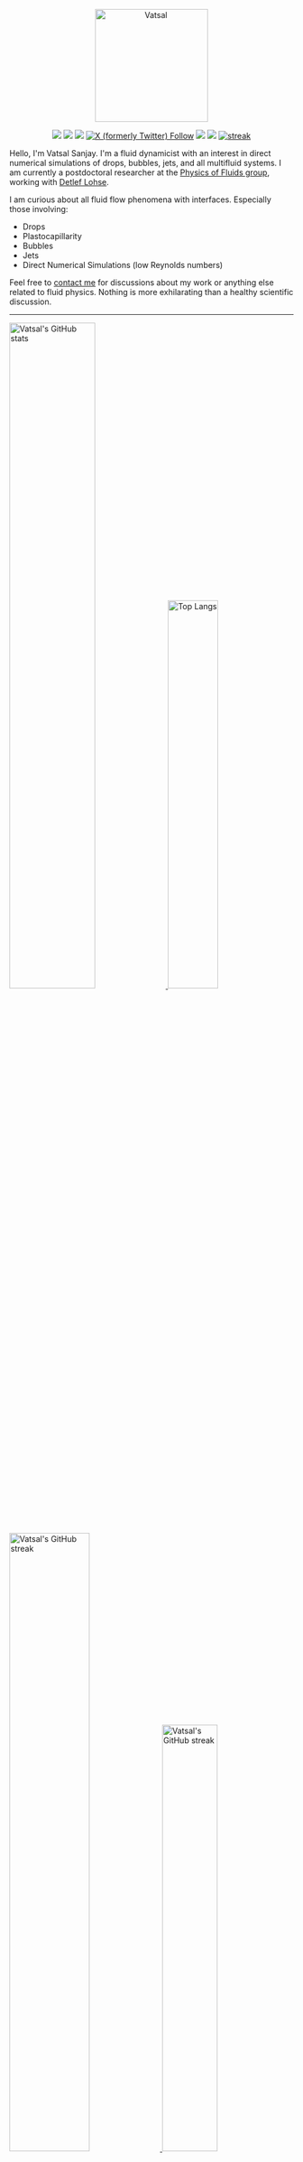 <center>

[<img alt="Vatsal" width="200px" src="https://www.dropbox.com/s/dxyybgtblo8er6h/Logo_Vatsal_Vector.png?raw=1">](https://www.vatsalsanjay.com)

[<img src="https://img.shields.io/badge/googlescholar-4285F4?&style=for-the-badge&logo=googlescholar&logoColor=white">](https://scholar.google.com/citations?hl=en&user=67aQviYAAAAJ)
[<img src="https://img.shields.io/static/v1.svg?&style=for-the-badge&logo=ResearchGate&label=&message=ResearchGate&logoColor=white&color=green">](https://www.researchgate.net/profile/Vatsal-Sanjay-2)
[<img src="https://img.shields.io/badge/BlueSky-Profile-blue?&style=for-the-badge">](https://bsky.app/profile/vatsalsanjay.bsky.social)
[![X (formerly Twitter) Follow](https://img.shields.io/twitter/follow/VatsalSanjay?style=for-the-badge&link=https%3A%2F%2Ftwitter.com%2FVatsalSanjay)](https://twitter.com/VatsalSanjay)
[<img src="https://img.shields.io/badge/linkedin-0A66C2?&style=for-the-badge&logo=linkedin">](https://www.linkedin.com/in/vatsalsanjay/)
[<img src="https://img.shields.io/badge/orcid-A6CE39?&style=for-the-badge&logo=orcid&logoColor=white">](https://orcid.org/0000-0002-4293-6099)
[![streak](https://codeium.com/badges/v2/user/vatsalsy/streak)](https://codeium.com/profile/vatsalsy)
</center>

Hello, I'm Vatsal Sanjay. I'm a fluid dynamicist with an interest in direct numerical simulations of drops, bubbles, jets, and all multifluid systems. I am currently a postdoctoral researcher at the [Physics of Fluids group](https://pof.tnw.utwente.nl), working with [Detlef Lohse](https://en.wikipedia.org/wiki/Detlef_Lohse). 

I am curious about all fluid flow phenomena with interfaces. Especially those involving:

- Drops
- Plastocapillarity
- Bubbles
- Jets
- Direct Numerical Simulations (low Reynolds numbers)

Feel free to [contact me](mailto:contact@vatsalsanjay.com) for discussions about my work or anything else related to fluid physics. Nothing is more exhilarating than a healthy scientific discussion.

<!-- ![Vatsal's GitHub stats](https://github-readme-stats-xi-wine-74.vercel.app/api?username=VatsalSy&show_icons=true&theme=vision-friendly-dark)

![Top Langs](https://github-readme-stats-xi-wine-74.vercel.app/api/top-langs/?username=VatsalSy&layout=compact&theme=vision-friendly-dark) -->

---

  <a href="https://github.com/VatsalSy" target="_blank">
    <picture>
      <source media="(prefers-color-scheme: dark)" srcset="https://cust-github-readme-stats.vercel.app/api?username=VatsalSy&show_icons=true&theme=vision-friendly-dark" width="55%" height="auto">
      <img alt="Vatsal's GitHub stats" src="https://cust-github-readme-stats.vercel.app/api?username=VatsalSy&show_icons=true&theme=solarized-light&hide_border=true" width="55%" height="auto">
    </picture>
  </a>
  <a href="https://github.com/VatsalSy" target="_blank">
    <picture>
      <source media="(prefers-color-scheme: dark)" srcset="https://cust-github-readme-stats.vercel.app/api/top-langs/?username=VatsalSy&layout=compact&theme=vision-friendly-dark" width="42%" height="auto">
      <img alt="Top Langs" src="https://cust-github-readme-stats.vercel.app/api/top-langs/?username=VatsalSy&layout=compact&theme=solarized-light&hide_border=true" width="42%" height="auto">
    </picture>
  </a>

  <a href="https://github.com/VatsalSy" target="_blank">
    <picture>
      <source media="(prefers-color-scheme: dark)" srcset="https://github-readme-streak-stats-delta-lovat.vercel.app/?user=VatsalSy&theme=vision-friendly-dark" width="53%" height="auto">
      <img alt="Vatsal's GitHub streak" src="https://github-readme-streak-stats-delta-lovat.vercel.app/?user=VatsalSy&theme=solarized-light&hide_border=true" width="53%" height="auto">
    </picture>
  </a>

  <a href="https://www.youtube.com/@VatsalSanjay" target="_blank">
    <picture>
      <source media="(prefers-color-scheme: dark)" srcset="https://cust-youtube-stats-card.vercel.app/api?channelid=UC-eTdHrAM_eQrWOtNLoT19w&theme=vision_friendly_dark&cache_seconds=0" width="44%" height="auto">
      <img alt="Vatsal's GitHub streak" src="https://cust-youtube-stats-card.vercel.app/api?channelid=UC-eTdHrAM_eQrWOtNLoT19w&theme=solarized_light&hide_border=true" width="44%" height="auto">
    </picture>
 </a>

---

### :zap: Recent Activity

<!--START_SECTION:activity-->
1. ❌ Closed PR [#3](https://github.com/comphy-lab/Viscoelastic-pizza/pull/3) in [comphy-lab/Viscoelastic-pizza](https://github.com/comphy-lab/Viscoelastic-pizza)
2. 💪 Opened PR [#3](https://github.com/comphy-lab/Viscoelastic-pizza/pull/3) in [comphy-lab/Viscoelastic-pizza](https://github.com/comphy-lab/Viscoelastic-pizza)
3. 💪 Opened PR [#15647](https://github.com/raycast/extensions/pull/15647) in [raycast/extensions](https://github.com/raycast/extensions)
4. 🗣 Commented on [#15623](https://github.com/raycast/extensions/issues/15623#issuecomment-2509813213) in [raycast/extensions](https://github.com/raycast/extensions)
5. 🗣 Commented on [#71](https://github.com/my-badges/my-badges/issues/71#issuecomment-2501487398) in [my-badges/my-badges](https://github.com/my-badges/my-badges)
<!--END_SECTION:activity-->
---

### Hi there 👋
<p align="left"> <img src="https://komarev.com/ghpvc/?username=VatsalSy&label=Profile%20views&color=orange&style=for-the-badge" alt="VatsalSy" /> </p>

---
### :zap: More statistics

<!--START_SECTION:github-stats-->
**My Total Overall Commits: 1732** 

**I'm an Early 🐤** 

```text
🌞 Morning                389 commits         ██████░░░░░░░░░░░░░░░░░░░   22.46 % 
🌆 Daytime                600 commits         █████████░░░░░░░░░░░░░░░░   34.64 % 
🌃 Evening                564 commits         ████████░░░░░░░░░░░░░░░░░   32.56 % 
🌙 Night                  179 commits         ███░░░░░░░░░░░░░░░░░░░░░░   10.33 % 
```
📅 **I'm Most Productive on Sunday** 

```text
Monday                   217 commits         ███░░░░░░░░░░░░░░░░░░░░░░   12.53 % 
Tuesday                  238 commits         ███░░░░░░░░░░░░░░░░░░░░░░   13.74 % 
Wednesday                211 commits         ███░░░░░░░░░░░░░░░░░░░░░░   12.18 % 
Thursday                 247 commits         ████░░░░░░░░░░░░░░░░░░░░░   14.26 % 
Friday                   178 commits         ███░░░░░░░░░░░░░░░░░░░░░░   10.28 % 
Saturday                 289 commits         ████░░░░░░░░░░░░░░░░░░░░░   16.69 % 
Sunday                   352 commits         █████░░░░░░░░░░░░░░░░░░░░   20.32 % 
```


<!--END_SECTION:github-stats-->

<!--START_SECTION:waka-->
![Code Time](http://img.shields.io/badge/Code%20Time-648%20hrs%2015%20mins-blue)

![Lines of code](https://img.shields.io/badge/From%20Hello%20World%20I%27ve%20Written-36.7%20million%20lines%20of%20code-blue)

**🐱 My GitHub Data** 

> 📦 3.6 MB Used in GitHub's Storage 
 > 
> 🏆 1,430 Contributions in the Year 2024
 > 
> 🚫 Not Opted to Hire
 > 
> 📜 79 Public Repositories 
 > 
> 🔑 49 Private Repositories 
 > 
📊 **This Week I Spent My Time On** 

```text
🕑︎ Time Zone: Europe/Amsterdam

💬 Programming Languages: 
Other                    15 hrs 21 mins      █████████████████░░░░░░░░   67.56 % 
LaTeX                    2 hrs 33 mins       ███░░░░░░░░░░░░░░░░░░░░░░   11.26 % 
Shell                    1 hr 10 mins        █░░░░░░░░░░░░░░░░░░░░░░░░   05.14 % 
C                        59 mins             █░░░░░░░░░░░░░░░░░░░░░░░░   04.37 % 
TypeScript               56 mins             █░░░░░░░░░░░░░░░░░░░░░░░░   04.17 % 

🔥 Editors: 
Warp                     7 hrs 3 mins        ████████░░░░░░░░░░░░░░░░░   31.07 % 
Notes                    3 hrs 58 mins       ████░░░░░░░░░░░░░░░░░░░░░   17.44 % 
Obsidian                 2 hrs 50 mins       ███░░░░░░░░░░░░░░░░░░░░░░   12.48 % 
TeXstudio                2 hrs 33 mins       ███░░░░░░░░░░░░░░░░░░░░░░   11.26 % 
Zoom                     2 hrs 20 mins       ███░░░░░░░░░░░░░░░░░░░░░░   10.28 % 

🐱‍💻 Projects: 
visual-studio-code       5 hrs 35 mins       ██████░░░░░░░░░░░░░░░░░░░   24.61 % 
Journal-club             4 hrs 39 mins       █████░░░░░░░░░░░░░░░░░░░░   20.47 % 
Writing                  4 hrs 19 mins       █████░░░░░░░░░░░░░░░░░░░░   19.04 % 
GitHub management        3 hrs 51 mins       ████░░░░░░░░░░░░░░░░░░░░░   16.96 % 
Conference-club          2 hrs 13 mins       ██░░░░░░░░░░░░░░░░░░░░░░░   09.75 % 

💻 Operating System: 
Mac                      22 hrs 44 mins      █████████████████████████   100.00 % 
```

**I Mostly Code in TeX** 

```text
TeX                      41 repos            ███████░░░░░░░░░░░░░░░░░░   27.15 % 
MATLAB                   14 repos            ██░░░░░░░░░░░░░░░░░░░░░░░   09.27 % 
Python                   7 repos             █░░░░░░░░░░░░░░░░░░░░░░░░   04.64 % 
JavaScript               2 repos             ░░░░░░░░░░░░░░░░░░░░░░░░░   01.32 % 
Shell                    1 repo              ░░░░░░░░░░░░░░░░░░░░░░░░░   00.66 % 
```




 Last Updated on 04/12/2024 01:31:31 UTC
<!--END_SECTION:waka-->
---

[![Vatsal's github activity graph](https://cust-github-readme-activity-graph-yfn1.vercel.app/graph?username=VatsalSy&theme=github-compact&&area=true&hide_border=true&hide_title=true&days=42)](https://github.com/VatsalSy)

<div align="center">
  <a href="https://next.ossinsight.io/widgets/official/analyze-user-contribution-time-distribution?user_id=17101345&period=all_times" target="_blank">
    <picture>
      <source media="(prefers-color-scheme: dark)" srcset="https://next.ossinsight.io/widgets/official/analyze-user-contribution-time-distribution/thumbnail.png?user_id=17101345&period=all_times&image_size=auto&color_scheme=dark" width="721" height="auto">
      <img alt="Contribution Time Distribution of @VatsalSy" src="https://next.ossinsight.io/widgets/official/analyze-user-contribution-time-distribution/thumbnail.png?user_id=17101345&period=all_times&image_size=auto&color_scheme=light" width="721" height="auto">
    </picture>
  </a>
</div>


---
<!-- my-badges start -->
<a href="my-badges/a-commit.md"><img src="https://my-badges.github.io/my-badges/a-commit.png" alt="One of my commit sha starts with &quot;a&quot;." title="One of my commit sha starts with &quot;a&quot;." width="64"></a>
<a href="my-badges/ab-commit.md"><img src="https://my-badges.github.io/my-badges/ab-commit.png" alt="One of my commit sha starts with &quot;ab&quot;." title="One of my commit sha starts with &quot;ab&quot;." width="64"></a>
<a href="my-badges/chore-commit.md"><img src="https://my-badges.github.io/my-badges/chore-commit.png" alt="I did a little housekeeping! 🧹" title="I did a little housekeeping! 🧹" width="64"></a>
<a href="my-badges/covid-19.md"><img src="https://my-badges.github.io/my-badges/covid-19.png" alt="I rolled before Covid-19: Survivor of the Great TP Shortage" title="I rolled before Covid-19: Survivor of the Great TP Shortage" width="64"></a>
<a href="my-badges/delorean.md"><img src="https://my-badges.github.io/my-badges/delorean.png" alt="I committed on the day Doctor Emmett Brown invented the flux capacitor!" title="I committed on the day Doctor Emmett Brown invented the flux capacitor!" width="64"></a>
<a href="my-badges/epic-commit.md"><img src="https://my-badges.github.io/my-badges/epic-commit.png" alt="I made an epic commit with a message over 500 chars." title="I made an epic commit with a message over 500 chars." width="64"></a>
<a href="my-badges/favorite-word.md"><img src="https://my-badges.github.io/my-badges/favorite-word.png" alt="My favorite word is &quot;the&quot;." title="My favorite word is &quot;the&quot;." width="64"></a>
<a href="my-badges/github-anniversary-5.md"><img src="https://my-badges.github.io/my-badges/github-anniversary-5.png" alt="I joined GitHub 5 years ago." title="I joined GitHub 5 years ago." width="64"></a>
<a href="my-badges/mass-delete-commit.md"><img src="https://my-badges.github.io/my-badges/mass-delete-commit.png" alt="When I delete code, I delete a lot." title="When I delete code, I delete a lot." width="64"></a>
<a href="my-badges/mass-delete-commit-10k.md"><img src="https://my-badges.github.io/my-badges/mass-delete-commit-10k.png" alt="When I delete code, I delete a lot." title="When I delete code, I delete a lot." width="64"></a>
<a href="my-badges/polite-coder.md"><img src="https://my-badges.github.io/my-badges/polite-coder.png" alt="I am a polite coder." title="I am a polite coder." width="64"></a>
<a href="my-badges/public-keys-4.md"><img src="https://my-badges.github.io/my-badges/public-keys-4.png" alt="I have four public keys" title="I have four public keys" width="64"></a>
<a href="my-badges/stars-100.md"><img src="https://my-badges.github.io/my-badges/stars-100.png" alt="I collected 100 stars." title="I collected 100 stars." width="64"></a>
<a href="my-badges/sleepy-coder.md"><img src="https://my-badges.github.io/my-badges/sleepy-coder.png" alt="I am a sleepy coder." title="I am a sleepy coder." width="64"></a>
<a href="my-badges/morning-commits.md"><img src="https://my-badges.github.io/my-badges/morning-commits.png" alt="I commit in the morning." title="I commit in the morning." width="64"></a>
<a href="my-badges/evening-commits.md"><img src="https://my-badges.github.io/my-badges/evening-commits.png" alt="I commit in the evening." title="I commit in the evening." width="64"></a>
<a href="my-badges/midnight-commits.md"><img src="https://my-badges.github.io/my-badges/midnight-commits.png" alt="I commit at midnight." title="I commit at midnight." width="64"></a>
<a href="my-badges/spooky-commit.md"><img src="https://my-badges.github.io/my-badges/spooky-commit.png" alt="I committed on the Halloween! Boo!" title="I committed on the Halloween! Boo!" width="64"></a>
<a href="my-badges/my-badges-contributor.md"><img src="https://my-badges.github.io/my-badges/my-badges-contributor.png" alt="I contributed to &lt;https://github.com/my-badges/my-badges&gt;!" title="I contributed to &lt;https://github.com/my-badges/my-badges&gt;!" width="64"></a>
<a href="my-badges/self-star.md"><img src="https://my-badges.github.io/my-badges/self-star.png" alt="I&apos;ve starred 70 my own repositories." title="I&apos;ve starred 70 my own repositories." width="64"></a>
<!-- my-badges end -->

---


## 😂 Lighten Up Your Day with a Joke!

<p align="center">
  <img src="https://readme-jokes.vercel.app/api" alt="Error fetching resource, Refresh again to view Jokes Card" width="50%" />
</p>
